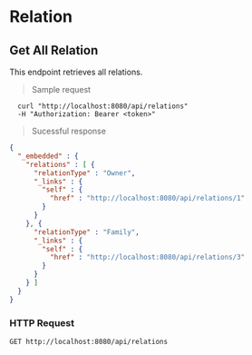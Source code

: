 # Relation

## Get All Relation 
This endpoint retrieves all relations.

> Sample request

```shell
  curl "http://localhost:8080/api/relations"
  -H "Authorization: Bearer <token>"
```

> Sucessful response

```json
{
  "_embedded" : {
    "relations" : [ {
      "relationType" : "Owner",
      "_links" : {
        "self" : {
          "href" : "http://localhost:8080/api/relations/1"
        }
      }
    }, {
      "relationType" : "Family",
      "_links" : {
        "self" : {
          "href" : "http://localhost:8080/api/relations/3"
        }
      }
    } ]
  }
}
```

### HTTP Request

`GET http://localhost:8080/api/relations`

